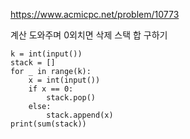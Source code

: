 https://www.acmicpc.net/problem/10773

계산 도와주며 0외치면 삭제
스택 합 구하기

```
k = int(input())
stack = []
for _ in range(k):
    x = int(input())
    if x == 0:
        stack.pop()
    else:
        stack.append(x)
print(sum(stack))
```
